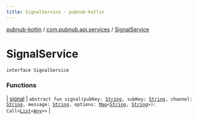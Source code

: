 ```yaml
---
title: SignalService - pubnub-kotlin
---
```


[pubnub-kotlin](../../index.html) / [com.pubnub.api.services](../index.html) / [SignalService](./index.html)

# SignalService

`interface SignalService`

### Functions

| [signal](signal.html) | `abstract fun signal(pubKey: `[`String`](https://kotlinlang.org/api/latest/jvm/stdlib/kotlin/-string/index.html)`, subKey: `[`String`](https://kotlinlang.org/api/latest/jvm/stdlib/kotlin/-string/index.html)`, channel: `[`String`](https://kotlinlang.org/api/latest/jvm/stdlib/kotlin/-string/index.html)`, message: `[`String`](https://kotlinlang.org/api/latest/jvm/stdlib/kotlin/-string/index.html)`, options: `[`Map`](https://kotlinlang.org/api/latest/jvm/stdlib/kotlin.collections/-map/index.html)`<`[`String`](https://kotlinlang.org/api/latest/jvm/stdlib/kotlin/-string/index.html)`, `[`String`](https://kotlinlang.org/api/latest/jvm/stdlib/kotlin/-string/index.html)`>): Call<`[`List`](https://kotlinlang.org/api/latest/jvm/stdlib/kotlin.collections/-list/index.html)`<`[`Any`](https://kotlinlang.org/api/latest/jvm/stdlib/kotlin/-any/index.html)`>>` |

